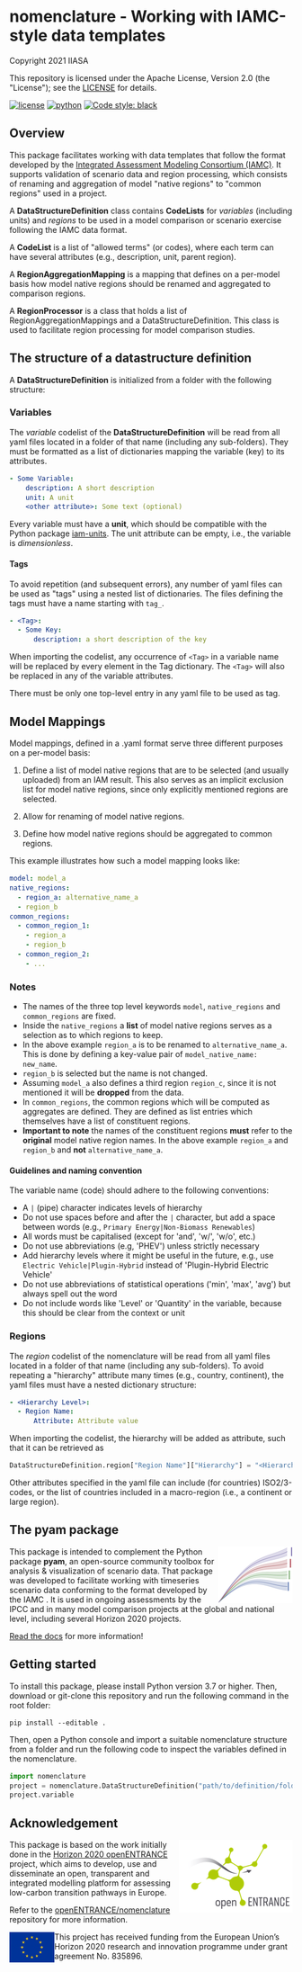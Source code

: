 # nomenclature - Working with IAMC-style data templates

Copyright 2021 IIASA

This repository is licensed under the Apache License, Version 2.0 (the "License"); see the [LICENSE](LICENSE) for details.

[![license](https://img.shields.io/badge/License-Apache%202.0-black)](https://github.com/IAMconsortium/nomenclature/blob/main/LICENSE)
[![python](https://img.shields.io/badge/python-3.7_|_3.8_|_3.9-blue?logo=python&logoColor=white)](https://github.com/IAMconsortium/nomenclature)
[![Code style: black](https://img.shields.io/badge/code%20style-black-000000.svg)](https://github.com/psf/black)

## Overview

This package facilitates working with data templates that follow the format developed by
the [Integrated Assessment Modeling Consortium (IAMC)](https://www.iamconsortium.org). 
It supports validation of scenario data and region processing, which consists of
renaming and aggregation of model "native regions" to "common regions" used in a project.

A **DataStructureDefinition** class contains **CodeLists** for *variables*
(including units) and *regions* to be used in a model comparison or scenario exercise
following the IAMC data format.

A **CodeList** is a list of "allowed terms" (or codes), where each term can have
several attributes (e.g., description, unit, parent region).

A **RegionAggregationMapping** is a mapping that defines on a per-model basis how model native regions should be renamed and aggregated to comparison regions.

A **RegionProcessor** is a class that holds a list of RegionAggregationMappings and a DataStructureDefinition. This class is used to facilitate region processing for model comparison studies.

## The structure of a datastructure definition

A **DataStructureDefinition** is initialized from a folder with the following structure:

### Variables

The *variable* codelist of the **DataStructureDefinition** will be read from all yaml
files located  in a folder of that name (including any sub-folders).
They must be formatted as a list of dictionaries mapping the variable (key)
to its attributes.

```yaml
- Some Variable:
    description: A short description
    unit: A unit
    <other attribute>: Some text (optional)
```

Every variable must have a **unit**, which should be compatible with the 
Python package [iam-units](https://github.com/iamconsortium/units).
The unit attribute can be empty, i.e., the variable is *dimensionless*.

#### Tags

To avoid repetition (and subsequent errors), any number of yaml files can be used
as "tags" using a nested list of dictionaries. The files defining the tags must
have a name starting with `tag_`.

```yaml
- <Tag>:
  - Some Key:
      description: a short description of the key
```

When importing the codelist, any occurrence of `<Tag>` in a variable name will be
replaced by every element in the Tag dictionary. The `<Tag>` will also be replaced
in any of the variable attributes.

There must be only one top-level entry in any yaml file to be used as tag.

## Model Mappings

Model mappings, defined in a .yaml format serve three different purposes on a per-model basis:

1. Define a list of model native regions that are to be selected (and usually uploaded) from an IAM result. This also serves as an implicit exclusion list for model native regions, since only explicitly mentioned regions are selected.

2. Allow for renaming of model native regions.

3. Define how model native regions should be aggregated to common regions.

This example illustrates how such a model mapping looks like:

```yaml
model: model_a
native_regions:
  - region_a: alternative_name_a
  - region_b
common_regions:
  - common_region_1:
    - region_a
    - region_b
  - common_region_2:
    - ...
```

### Notes

* The names of the three top level keywords `model`, `native_regions` and `common_regions` are fixed.
* Inside the `native_regions` a **list** of model native regions serves as a selection as to which regions to keep.
* In the above example `region_a` is to be renamed to `alternative_name_a`.
   This is done by defining a key-value pair of `model_native_name: new_name`.
* `region_b` is selected but the name is not changed.
* Assuming `model_a` also defines a third region `region_c`, since it is not mentioned it will be **dropped** from the data.
* In `common_regions`, the common regions which will be computed as aggregates are defined. They are defined as list entries which themselves have a list of constituent regions.
* **Important to note** the names of the constituent regions **must** refer to the **original** model native region names. In the above example `region_a` and `region_b` and **not** `alternative_name_a`.

#### Guidelines and naming convention

The variable name (code) should adhere to the following conventions:

- A `|` (pipe) character indicates levels of hierarchy
- Do not use spaces before and after the `|` character,
  but add a space between words (e.g., `Primary Energy|Non-Biomass Renewables`)
- All words must be capitalised (except for 'and', 'w/', 'w/o', etc.)
- Do not use abbreviations (e.g, 'PHEV') unless strictly necessary
- Add hierarchy levels where it might be useful in the future, e.g., use 
  `Electric Vehicle|Plugin-Hybrid` instead of 'Plugin-Hybrid Electric Vehicle'
- Do not use abbreviations of statistical operations ('min', 'max', 'avg')
  but always spell out the word
- Do not include words like 'Level' or 'Quantity' in the variable,
  because this should be clear from the context or unit

### Regions

The *region* codelist of the nomenclature will be read from all yaml files located
in a folder of that name (including any sub-folders).
To avoid repeating a "hierarchy" attribute many times (e.g., country, continent),
the yaml files must have a nested dictionary structure:

```yaml
- <Hierarchy Level>:
  - Region Name:
      Attribute: Attribute value
```

When importing the codelist, the hierarchy will be added as attribute,
such that it can be retrieved as

```python
DataStructureDefinition.region["Region Name"]["Hierarchy"] = "<Hierarchy Level>"
```

Other attributes specified in the yaml file can include (for countries) ISO2/3-codes,
or the list of countries included in a macro-region (i.e., a continent or large region).

## The pyam package

<img src="./_static/pyam-logo.png" width="133" height="100" align="right" alt="pyam logo" />

This package is intended to complement the Python package **pyam**,
an open-source community toolbox for analysis & visualization of scenario data.
That package was developed to facilitate working with timeseries scenario data
conforming to the format developed by the IAMC .
It is used in ongoing assessments by the IPCC and in many model comparison
projects at the global and national level, including several Horizon 2020 projects.

[Read the docs](https://pyam-iamc.readthedocs.io) for more information!

## Getting started

To install this package, please install Python version 3.7 or higher. Then,
download or git-clone this repository and run the following command in the root folder:

```
pip install --editable .
```

Then, open a Python console and import a suitable nomenclature structure from a folder
and run the following code to inspect the variables defined in the nomenclature.

```python
import nomenclature
project = nomenclature.DataStructureDefinition("path/to/definition/folder")
project.variable
```

## Acknowledgement

<img src="./_static/open_entrance-logo.png" width="202" height="129" align="right" alt="openENTRANCE logo" />

This package is based on the work initially done in the
[Horizon 2020 openENTRANCE](https://openentrance.eu) project, which aims to  develop,
use and disseminate an open, transparent and integrated  modelling platform
for assessing low-carbon transition pathways in Europe.

Refer to the [openENTRANCE/nomenclature](https://github.com/openENTRANCE/nomenclature)
repository for more information.

<img src="./_static/EU-logo-300x201.jpg" width="80" height="54" align="left" alt="EU logo" />
This project has received funding from the European Union’s Horizon 2020 research
and innovation programme under grant agreement No. 835896.
